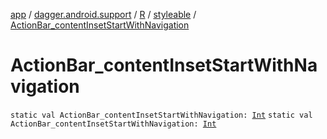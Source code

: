 [app](../../../index.md) / [dagger.android.support](../../index.md) / [R](../index.md) / [styleable](index.md) / [ActionBar_contentInsetStartWithNavigation](./-action-bar_content-inset-start-with-navigation.md)

# ActionBar_contentInsetStartWithNavigation

`static val ActionBar_contentInsetStartWithNavigation: `[`Int`](https://kotlinlang.org/api/latest/jvm/stdlib/kotlin/-int/index.html)
`static val ActionBar_contentInsetStartWithNavigation: `[`Int`](https://kotlinlang.org/api/latest/jvm/stdlib/kotlin/-int/index.html)